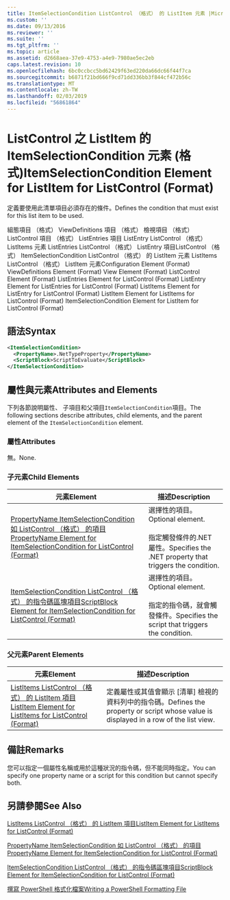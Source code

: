 ```yaml
---
title: ItemSelectionCondition ListControl （格式） 的 ListItem 元素 |Microsoft Docs
ms.custom: ''
ms.date: 09/13/2016
ms.reviewer: ''
ms.suite: ''
ms.tgt_pltfrm: ''
ms.topic: article
ms.assetid: d2668aea-37e9-4753-a4e9-7980ae5ec2eb
caps.latest.revision: 10
ms.openlocfilehash: 6bc0ccbcc5bd62429f63ed220da66dc66f44f7ca
ms.sourcegitcommit: b6871f21bd666f9cd71dd336bb3f844cf472b56c
ms.translationtype: MT
ms.contentlocale: zh-TW
ms.lasthandoff: 02/03/2019
ms.locfileid: "56861864"
---
```

# <a name="itemselectioncondition-element-for-listitem-for-listcontrol-format"></a><span data-ttu-id="c8ee7-102">ListControl 之 ListItem 的 ItemSelectionCondition 元素 (格式)</span><span class="sxs-lookup"><span data-stu-id="c8ee7-102">ItemSelectionCondition Element for ListItem for ListControl (Format)</span></span>

<span data-ttu-id="c8ee7-103">定義要使用此清單項目必須存在的條件。</span><span class="sxs-lookup"><span data-stu-id="c8ee7-103">Defines the condition that must exist for this list item to be used.</span></span>

<span data-ttu-id="c8ee7-104">組態項目 （格式） ViewDefinitions 項目 （格式） 檢視項目 （格式） ListControl 項目 （格式） ListEntries 項目 ListEntry ListControl （格式） ListItems 元素 ListEntries ListControl （格式） ListEntry 項目ListControl （格式） ItemSelectionCondition ListControl （格式） 的 ListItem 元素 ListItems ListControl （格式） ListItem 元素</span><span class="sxs-lookup"><span data-stu-id="c8ee7-104">Configuration Element (Format) ViewDefinitions Element (Format) View Element (Format) ListControl Element (Format) ListEntries Element for ListControl (Format) ListEntry Element for ListEntries for ListControl (Format) ListItems Element for ListEntry for ListControl (Format) ListItem Element for ListItems for ListControl (Format) ItemSelectionCondition Element for ListItem for ListControl (Format)</span></span>

## <a name="syntax"></a><span data-ttu-id="c8ee7-105">語法</span><span class="sxs-lookup"><span data-stu-id="c8ee7-105">Syntax</span></span>

```xml
<ItemSelectionCondition>
  <PropertyName>.NetTypeProperty</PropertyName>
  <ScriptBlock>ScriptToEvaluate</ScriptBlock>
</ItemSelectionCondition>
```

## <a name="attributes-and-elements"></a><span data-ttu-id="c8ee7-106">屬性與元素</span><span class="sxs-lookup"><span data-stu-id="c8ee7-106">Attributes and Elements</span></span>

<span data-ttu-id="c8ee7-107">下列各節說明屬性、 子項目和父項目`ItemSelectionCondition`項目。</span><span class="sxs-lookup"><span data-stu-id="c8ee7-107">The following sections describe attributes, child elements, and the parent element of the `ItemSelectionCondition` element.</span></span>

### <a name="attributes"></a><span data-ttu-id="c8ee7-108">屬性</span><span class="sxs-lookup"><span data-stu-id="c8ee7-108">Attributes</span></span>

<span data-ttu-id="c8ee7-109">無。</span><span class="sxs-lookup"><span data-stu-id="c8ee7-109">None.</span></span>

### <a name="child-elements"></a><span data-ttu-id="c8ee7-110">子元素</span><span class="sxs-lookup"><span data-stu-id="c8ee7-110">Child Elements</span></span>

|<span data-ttu-id="c8ee7-111">元素</span><span class="sxs-lookup"><span data-stu-id="c8ee7-111">Element</span></span>|<span data-ttu-id="c8ee7-112">描述</span><span class="sxs-lookup"><span data-stu-id="c8ee7-112">Description</span></span>|
|-------------|-----------------|
|[<span data-ttu-id="c8ee7-113">PropertyName ItemSelectionCondition 如 ListControl （格式） 的項目</span><span class="sxs-lookup"><span data-stu-id="c8ee7-113">PropertyName Element for ItemSelectionCondition for ListControl (Format)</span></span>](./propertyname-element-for-itemselectioncondition-for-listcontrol-format.md)|<span data-ttu-id="c8ee7-114">選擇性的項目。</span><span class="sxs-lookup"><span data-stu-id="c8ee7-114">Optional element.</span></span><br /><br /> <span data-ttu-id="c8ee7-115">指定觸發條件的.NET 屬性。</span><span class="sxs-lookup"><span data-stu-id="c8ee7-115">Specifies the .NET property that triggers the condition.</span></span>|
|[<span data-ttu-id="c8ee7-116">ItemSelectionCondition ListControl （格式） 的指令碼區塊項目</span><span class="sxs-lookup"><span data-stu-id="c8ee7-116">ScriptBlock Element for ItemSelectionCondition for ListControl (Format)</span></span>](./scriptblock-element-for-itemselectioncondition-for-listcontrol-format.md)|<span data-ttu-id="c8ee7-117">選擇性的項目。</span><span class="sxs-lookup"><span data-stu-id="c8ee7-117">Optional element.</span></span><br /><br /> <span data-ttu-id="c8ee7-118">指定的指令碼，就會觸發條件。</span><span class="sxs-lookup"><span data-stu-id="c8ee7-118">Specifies the script that triggers the condition.</span></span>|

### <a name="parent-elements"></a><span data-ttu-id="c8ee7-119">父元素</span><span class="sxs-lookup"><span data-stu-id="c8ee7-119">Parent Elements</span></span>

|<span data-ttu-id="c8ee7-120">元素</span><span class="sxs-lookup"><span data-stu-id="c8ee7-120">Element</span></span>|<span data-ttu-id="c8ee7-121">描述</span><span class="sxs-lookup"><span data-stu-id="c8ee7-121">Description</span></span>|
|-------------|-----------------|
|[<span data-ttu-id="c8ee7-122">ListItems ListControl （格式） 的 ListItem 項目</span><span class="sxs-lookup"><span data-stu-id="c8ee7-122">ListItem Element for ListItems for ListControl (Format)</span></span>](./listitem-element-for-listitems-for-listcontrol-format.md)|<span data-ttu-id="c8ee7-123">定義屬性或其值會顯示 [清單] 檢視的資料列中的指令碼。</span><span class="sxs-lookup"><span data-stu-id="c8ee7-123">Defines the property or script whose value is displayed in a row of the list view.</span></span>|

## <a name="remarks"></a><span data-ttu-id="c8ee7-124">備註</span><span class="sxs-lookup"><span data-stu-id="c8ee7-124">Remarks</span></span>

<span data-ttu-id="c8ee7-125">您可以指定一個屬性名稱或用於這種狀況的指令碼，但不能同時指定。</span><span class="sxs-lookup"><span data-stu-id="c8ee7-125">You can specify one property name or a script for this condition but cannot specify both.</span></span>

## <a name="see-also"></a><span data-ttu-id="c8ee7-126">另請參閱</span><span class="sxs-lookup"><span data-stu-id="c8ee7-126">See Also</span></span>

[<span data-ttu-id="c8ee7-127">ListItems ListControl （格式） 的 ListItem 項目</span><span class="sxs-lookup"><span data-stu-id="c8ee7-127">ListItem Element for ListItems for ListControl (Format)</span></span>](./listitem-element-for-listitems-for-listcontrol-format.md)

[<span data-ttu-id="c8ee7-128">PropertyName ItemSelectionCondition 如 ListControl （格式） 的項目</span><span class="sxs-lookup"><span data-stu-id="c8ee7-128">PropertyName Element for ItemSelectionCondition for ListControl (Format)</span></span>](./propertyname-element-for-itemselectioncondition-for-listcontrol-format.md)

[<span data-ttu-id="c8ee7-129">ItemSelectionCondition ListControl （格式） 的指令碼區塊項目</span><span class="sxs-lookup"><span data-stu-id="c8ee7-129">ScriptBlock Element for ItemSelectionCondition for ListControl (Format)</span></span>](./scriptblock-element-for-itemselectioncondition-for-listcontrol-format.md)

[<span data-ttu-id="c8ee7-130">撰寫 PowerShell 格式化檔案</span><span class="sxs-lookup"><span data-stu-id="c8ee7-130">Writing a PowerShell Formatting File</span></span>](./writing-a-powershell-formatting-file.md)
